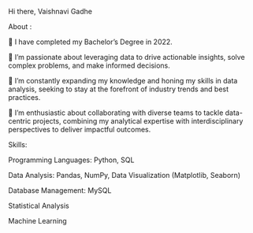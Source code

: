 Hi there, Vaishnavi Gadhe

About :

🔭 I have completed my Bachelor’s Degree in 2022.
 
🔭 I’m passionate about leveraging data to drive actionable insights, solve complex problems, and make informed decisions.

🔭 I’m constantly expanding my knowledge and honing my skills in data analysis, seeking to stay at the forefront of industry trends and best practices.

💬 I’m enthusiastic about collaborating with diverse teams to tackle data-centric projects, combining my analytical expertise with interdisciplinary perspectives to deliver impactful outcomes.

Skills:
 
 Programming Languages: Python, SQL
 
 Data Analysis: Pandas, NumPy, Data Visualization (Matplotlib, Seaborn)
 
 Database Management: MySQL
 
 Statistical Analysis
 
 Machine Learning
